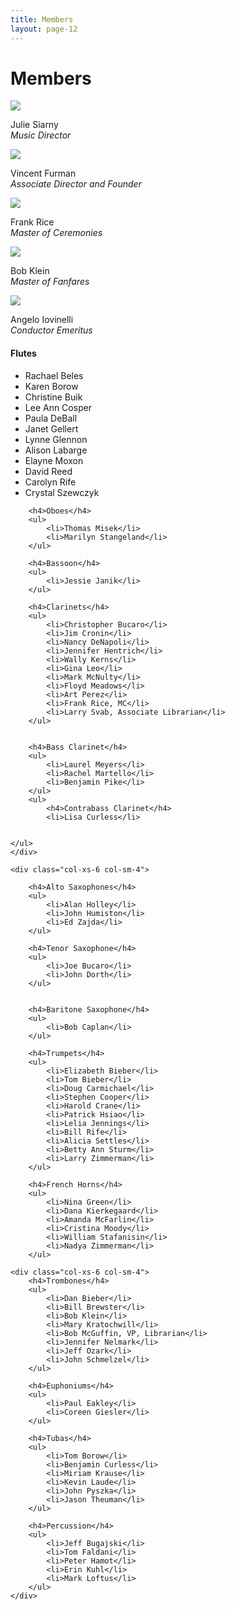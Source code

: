 ```yaml
---
title: Members
layout: page-12
---
```


# Members
<div id="members">
<div class="row">
    <div class="col-xs-6 col-md-4">
        <img src="images/julie.jpg" class="img-responsive"/>
        <p>Julie Siarny<br />
        <em>Music Director</em></p>
    </div>
    <div class="col-xs-6 col-md-4">
        <img src="images/vince.jpg" class="img-responsive"/>
        <p>Vincent Furman<br />
        <em>Associate Director and Founder</em></p>
    </div>
    <div class="col-xs-6 col-md-4">
        <img src="images/frank.jpg" class="img-responsive"/>
        <p>Frank Rice<br />
        <em>Master of Ceremonies</em></p>
    </div>
    <div class="col-xs-6 col-md-4">
        <img src="images/bob_klein.jpg" class="img-responsive"/>
        <p>Bob Klein<br />
        <em>Master of Fanfares</em></p>
    </div>
    <div class="col-xs-6 col-md-4">
        <img src="images/angie.jpg" class="img-responsive"/>
        <p>Angelo Iovinelli<br />
        <em>Conductor Emeritus</em></p>
    </div>
</div>

<div class="row">
    <div class="col-xs-6 col-sm-4">
        <h4>Flutes</h4>
        <ul>
            <li>Rachael Beles</li>
            <li>Karen Borow</li>
            <li>Christine Buik</li>
            <li>Lee Ann Cosper</li>
            <li>Paula DeBall</li>
            <li>Janet Gellert</li>
            <li>Lynne Glennon</li>
            <li>Alison Labarge</li>
            <li>Elayne Moxon</li>
            <li>David Reed</li>
            <li>Carolyn Rife</li>
            <li>Crystal Szewczyk</li>
        </ul>

        <h4>Oboes</h4>
        <ul>
            <li>Thomas Misek</li>
            <li>Marilyn Stangeland</li>
        </ul>

        <h4>Bassoon</h4>
        <ul>
            <li>Jessie Janik</li>
        </ul>

        <h4>Clarinets</h4>
        <ul>
            <li>Christopher Bucaro</li>
            <li>Jim Cronin</li>
            <li>Nancy DeNapoli</li>
            <li>Jennifer Hentrich</li>
            <li>Wally Kerns</li>
            <li>Gina Leo</li>
            <li>Mark McNulty</li>
            <li>Floyd Meadows</li>
            <li>Art Perez</li>
            <li>Frank Rice, MC</li>
            <li>Larry Svab, Associate Librarian</li>
        </ul>


        <h4>Bass Clarinet</h4>
        <ul>
            <li>Laurel Meyers</li>
            <li>Rachel Martello</li>
            <li>Benjamin Pike</li>
        </ul>
        <ul>
            <h4>Contrabass Clarinet</h4>
            <li>Lisa Curless</li>


    </ul>
    </div>

    <div class="col-xs-6 col-sm-4">

        <h4>Alto Saxophones</h4>
        <ul>
            <li>Alan Holley</li>
            <li>John Humiston</li>
            <li>Ed Zajda</li>
        </ul>

        <h4>Tenor Saxophone</h4>
        <ul>
            <li>Joe Bucaro</li>
            <li>John Dorth</li>
        </ul>


        <h4>Baritone Saxophone</h4>
        <ul>
            <li>Bob Caplan</li>
        </ul>

        <h4>Trumpets</h4>
        <ul>
            <li>Elizabeth Bieber</li>
            <li>Tom Bieber</li>
            <li>Doug Carmichael</li>
            <li>Stephen Cooper</li>
            <li>Harold Crane</li>
            <li>Patrick Hsiao</li>
            <li>Lelia Jennings</li>
            <li>Bill Rife</li>
            <li>Alicia Settles</li>
            <li>Betty Ann Sturm</li>
            <li>Larry Zimmerman</li>
        </ul>

        <h4>French Horns</h4>
        <ul>
            <li>Nina Green</li>
            <li>Dana Kierkegaard</li>
            <li>Amanda McFarlin</li>
            <li>Cristina Moody</li>
            <li>William Stafanisin</li>
            <li>Nadya Zimmerman</li>
        </ul>
</div>


    <div class="col-xs-6 col-sm-4">
        <h4>Trombones</h4>
        <ul>
            <li>Dan Bieber</li>
            <li>Bill Brewster</li>
            <li>Bob Klein</li>
            <li>Mary Kratochwill</li>
            <li>Bob McGuffin, VP, Librarian</li>
            <li>Jennifer Nelmark</li>
            <li>Jeff Ozark</li>
            <li>John Schmelzel</li>
        </ul>		

        <h4>Euphoniums</h4>
        <ul>
            <li>Paul Eakley</li>
            <li>Coreen Giesler</li>
        </ul>

        <h4>Tubas</h4>
        <ul>
            <li>Tom Borow</li>
            <li>Benjamin Curless</li>
            <li>Miriam Krause</li>
            <li>Kevin Laude</li>
            <li>John Pyszka</li>
            <li>Jason Theuman</li>
        </ul>

        <h4>Percussion</h4>
        <ul>
            <li>Jeff Bugajski</li>
            <li>Tom Faldani</li>
            <li>Peter Hamot</li>
            <li>Erin Kuhl</li>
            <li>Mark Loftus</li>
        </ul>
    </div>

